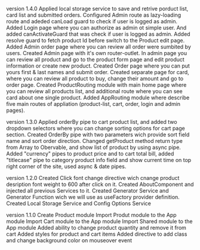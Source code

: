 version 1.4.0
Applied local storage service to save and retrive porduct list, card list and submitted orders.
Configured Admin route as lazy-loading route and adeded canLoad guard to check if user is logged as admin.
Added Login page where you can authorize as admin ot simple user. And added canActivateGuard that was check if user is logged as admin.
Added resolve guard to fetch product Id before switch to the Product edit page.
Added Admin order page where you can review all order were sumbited by users.
Created Admin page with it's own router-outlet. In admin page you can review all product and go to the product form page and edit product information or create new product. 
Created Order page where you can put yours first & last names and submit order.
Created separate page for card, where you can review all product to buy, change their amount and go to order page. 
Created ProductRouting module with main home page where you can review all products list, and additional route where you can see card about one single product.
Added AppRouting module where describe five main routes of appliation (product-list, cart, order, login and admin pages).

version 1.3.0
Applied orderBy pipe to cart product list, and added two dropdown selectors where you can change sorting options for cart page section.
Created OrderBy pipe with two parameters wich provide sort field name and sort order direction.
Changed getProduct method return type from Array to Obervable, and show list of product by using async pipe.
Added "currency" pipes to product price and to cart total bill, added "titlecase" pipe to category product info field and show current time on top right corner of the site, used async & date pipes.

version 1.2.0
Created Click font change directive wich cnange product desription font weight to 600 after click on it.
Created AboutComponent and injected all previous Services to it.
Created Generator Service and Generator Function wich we will use as useFactory provider definition.
Created Local Storage Service and Config Options Service

version 1.1.0
Create Product module
Import Produt module to the App module
Import Cart module to the App module
Import Shared module to the App module
Added ability to change product quantity and remove it from cart
Added styles for product and cart items
Added directive to add class and change background color on mouseover event
